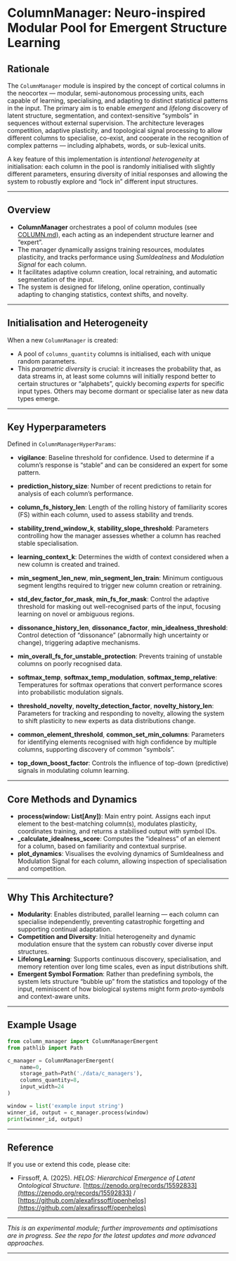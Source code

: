 # ColumnManager: Neuro-inspired Modular Pool for Emergent Structure Learning

## Rationale

The `ColumnManager` module is inspired by the concept of cortical columns in the neocortex — modular, semi-autonomous processing units, each capable of learning, specialising, and adapting to distinct statistical patterns in the input. The primary aim is to enable *emergent* and *lifelong* discovery of latent structure, segmentation, and context-sensitive “symbols” in sequences without external supervision. The architecture leverages competition, adaptive plasticity, and topological signal processing to allow different columns to specialise, co-exist, and cooperate in the recognition of complex patterns — including alphabets, words, or sub-lexical units.

A key feature of this implementation is *intentional heterogeneity* at initialisation: each column in the pool is randomly initialised with slightly different parameters, ensuring diversity of initial responses and allowing the system to robustly explore and “lock in” different input structures.

---

## Overview

* **ColumnManager** orchestrates a pool of column modules (see [COLUMN.md](./COLUMN.md)), each acting as an independent structure learner and “expert”.
* The manager dynamically assigns training resources, modulates plasticity, and tracks performance using *SumIdealness* and *Modulation Signal* for each column.
* It facilitates adaptive column creation, local retraining, and automatic segmentation of the input.
* The system is designed for lifelong, online operation, continually adapting to changing statistics, context shifts, and novelty.

---

## Initialisation and Heterogeneity

When a new `ColumnManager` is created:

* A pool of `columns_quantity` columns is initialised, each with unique random parameters.
* This *parametric diversity* is crucial: it increases the probability that, as data streams in, at least some columns will initially respond better to certain structures or “alphabets”, quickly becoming *experts* for specific input types. Others may become dormant or specialise later as new data types emerge.

---

## Key Hyperparameters

Defined in `ColumnManagerHyperParams`:

* **vigilance**: Baseline threshold for confidence. Used to determine if a column’s response is “stable” and can be considered an expert for some pattern.

* **prediction\_history\_size**: Number of recent predictions to retain for analysis of each column’s performance.

* **column\_fs\_history\_len**: Length of the rolling history of familiarity scores (FS) within each column, used to assess stability and trends.

* **stability\_trend\_window\_k**, **stability\_slope\_threshold**: Parameters controlling how the manager assesses whether a column has reached stable specialisation.

* **learning\_context\_k**: Determines the width of context considered when a new column is created and trained.

* **min\_segment\_len\_new**, **min\_segment\_len\_train**: Minimum contiguous segment lengths required to trigger new column creation or retraining.

* **std\_dev\_factor\_for\_mask**, **min\_fs\_for\_mask**: Control the adaptive threshold for masking out well-recognised parts of the input, focusing learning on novel or ambiguous regions.

* **dissonance\_history\_len**, **dissonance\_factor**, **min\_idealness\_threshold**: Control detection of “dissonance” (abnormally high uncertainty or change), triggering adaptive mechanisms.

* **min\_overall\_fs\_for\_unstable\_protection**: Prevents training of unstable columns on poorly recognised data.

* **softmax\_temp**, **softmax\_temp\_modulation**, **softmax\_temp\_relative**: Temperatures for softmax operations that convert performance scores into probabilistic modulation signals.

* **threshold\_novelty**, **novelty\_detection\_factor**, **novelty\_history\_len**: Parameters for tracking and responding to novelty, allowing the system to shift plasticity to new experts as data distributions change.

* **common\_element\_threshold**, **common\_set\_min\_columns**: Parameters for identifying elements recognised with high confidence by multiple columns, supporting discovery of common “symbols”.

* **top\_down\_boost\_factor**: Controls the influence of top-down (predictive) signals in modulating column learning.

---

## Core Methods and Dynamics

* **process(window: List\[Any])**: Main entry point. Assigns each input element to the best-matching column(s), modulates plasticity, coordinates training, and returns a stabilised output with symbol IDs.
* **\_calculate\_idealness\_score**: Computes the “idealness” of an element for a column, based on familiarity and contextual surprise.
* **plot\_dynamics**: Visualises the evolving dynamics of SumIdealness and Modulation Signal for each column, allowing inspection of specialisation and competition.

---

## Why This Architecture?

* **Modularity**: Enables distributed, parallel learning — each column can specialise independently, preventing catastrophic forgetting and supporting continual adaptation.
* **Competition and Diversity**: Initial heterogeneity and dynamic modulation ensure that the system can robustly cover diverse input structures.
* **Lifelong Learning**: Supports continuous discovery, specialisation, and memory retention over long time scales, even as input distributions shift.
* **Emergent Symbol Formation**: Rather than predefining symbols, the system lets structure “bubble up” from the statistics and topology of the input, reminiscent of how biological systems might form *proto-symbols* and context-aware units.

---

## Example Usage

```python
from column_manager import ColumnManagerEmergent
from pathlib import Path

c_manager = ColumnManagerEmergent(
    name=0,
    storage_path=Path('./data/c_managers'),
    columns_quantity=8,
    input_width=24
)

window = list('example input string')
winner_id, output = c_manager.process(window)
print(winner_id, output)
```

---

## Reference

If you use or extend this code, please cite:

* Firssoff, A. (2025). *HELOS: Hierarchical Emergence of Latent Ontological Structure*.
  [https://zenodo.org/records/15592833](https://zenodo.org/records/15592833) /
  [https://github.com/alexafirssoff/openhelos](https://github.com/alexafirssoff/openhelos)


---

*This is an experimental module; further improvements and optimisations are in progress. See the repo for the latest updates and more advanced approaches.*

---